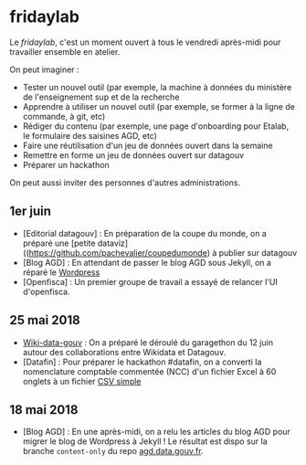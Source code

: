 # fridaylab

Le *fridaylab*, c'est un moment ouvert à tous le vendredi après-midi pour travailler ensemble en atelier.

On peut imaginer : 

- Tester un nouvel outil (par exemple, la machine à données du ministère de l'enseignement sup et de la recherche 
- Apprendre à utiliser un nouvel outil (par exemple, se former à la ligne de commande, à git, etc)
- Rédiger du contenu (par exemple, une page d'onboarding pour Etalab, le formulaire des saisines AGD, etc) 
- Faire une réutilisation d'un jeu de données ouvert dans la semaine
- Remettre en forme un jeu de données ouvert sur datagouv
- Préparer un hackathon

On peut aussi inviter des personnes d'autres administrations.

## 1er juin

* [Editorial datagouv] : En préparation de la coupe du monde, on a préparé une [petite dataviz]((https://github.com/pachevalier/coupedumonde) à publier sur datagouv
* [Blog AGD] : En attendant de passer le blog AGD sous Jekyll, on a réparé le [Wordpress](https://agd.data.gouv.fr/)
* [Openfisca] : Un premier groupe de travail a essayé de relancer l'UI d'openfisca.

## 25 mai 2018 

* [Wiki-data-gouv](https://github.com/etalab/wiki-data-gouv) : On a préparé le déroulé du garagethon du 12 juin autour des collaborations entre Wikidata et Datagouv.
* [Datafin] : Pour préparer le hackathon #datafin, on a converti la nomenclature comptable commentée (NCC) d'un fichier Excel à 60 onglets à un fichier [CSV simple](https://github.com/pachevalier/tidycge/blob/master/data-raw/tidy_ncc.csv)

## 18 mai 2018

* [Blog AGD] : En une après-midi, on a relu les articles du blog AGD pour migrer le blog de Wordpress à Jekyll ! Le résultat est dispo sur la branche `content-only` du repo [agd.data.gouv.fr](https://github.com/etalab/agd.data.gouv.fr/tree/content-only).

